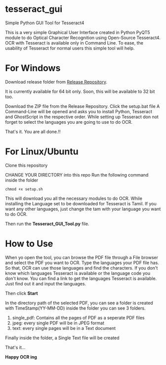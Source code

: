 # tesseract_gui
Simple Python GUI Tool for Tesseract4

This is a very simple Graphical User Interface created in Python PyQT5 module to do Optical Character Recognition using Open-Source 
Tesseract4. OCR with Tesseract is available only in Command Line. To ease, the usability of Tesseract for normal users this simple tool 
will help.

# For Windows

Download release folder from [Release Repository](https://github.com/Parathantl/tesseract_gui/releases).

It is currently available for 64 bit only. Soon, this will be available to 32 bit too.

Download the ZIP file from the Release Repository.
Click the setup.bat file
A Command-Line will be opened and asks you to install Python, Tesseract and GhostScript in the respective order.
While setting up Tesseract don not forget to select the languages you are going to use to do OCR.

That's it. You are all done.!!

# For Linux/Ubuntu

Clone this repository

CHANGE YOUR DIRECTORY into this repo
Run the following command inside the folder

```
chmod +x setup.sh
````
This will download you all the necessary modules to do OCR.
While installing the Language set to be downloaded for Tesseract is Tamil.
If you want any other languages, just change the tam with your language you want to do OCR.

Then run the **Tesseract_GUI_Tool.py**	file.

# How to Use

When yo open the tool, you can browse the PDF file through a File browser and select the PDF you want to OCR.
Type the languages your PDF file has. So that, OCR can use those languages and find the characters.
If you don't know which languages Tesseract is available or the language code you don't know. You can find a link to get the languages
Tesseract is available.
Just find out it and input the languages.

Then click **Start**

In the directory path of the selected PDF, you  can see a folder is created with TimeStamp(YY-MM-DD) inside the folder you can 
see 3 folders.
1. single_pdf: Contains all the pages of PDF as a seperate PDF files
2. jpeg: every single PDF will be in JPEG format
3. text: every single pages will be in a Text document

Finally inside the folder, a Single Text file will be created

That's it...

**Happy OCR ing**
